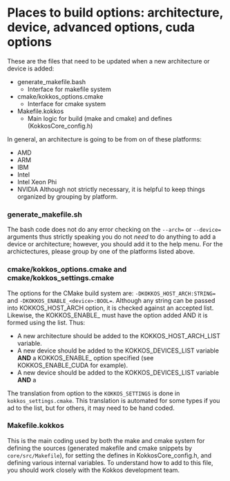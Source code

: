 
# Places to build options: architecture, device, advanced options, cuda options

These are the files that need to be updated when a new architecture or device is
added:

  + generate_makefile.bash
      * Interface for makefile system
  + cmake/kokkos_options.cmake
      * Interface for cmake system
  + Makefile.kokkos
      * Main logic for build (make and cmake) and defines (KokkosCore_config.h)

In general, an architecture is going to be from on of these platforms:
  + AMD
  + ARM
  + IBM
  + Intel
  + Intel Xeon Phi
  + NVIDIA
Although not strictly necessary, it is helpful to keep things organized by
grouping by platform.

### generate_makefile.sh

The bash code does not do any error checking on the `--arch=`  or `--device=`
arguments thus strictly speaking you do not *need* to do anything to add a
device or architecture; however, you should add it to the help menu.  For the
archictectures, please group by one of the platforms listed above.


### cmake/kokkos_options.cmake and cmake/kokkos_settings.cmake

The options for the CMake build system are: `-DKOKKOS_HOST_ARCH:STRING=` and
`-DKOKKOS_ENABLE_<device>:BOOL=`.  Although any string can be passed into
KOKKOS_HOST_ARCH option, it is checked against an accepted list.  Likewise, the
KOKKOS_ENABLE_<device> must have the option added AND it is formed using the
list. Thus:
  + A new architecture should be added to the KOKKOS_HOST_ARCH_LIST variable.
  + A new device should be added to the KOKKOS_DEVICES_LIST variable **AND** a
    KOKKOS_ENABLE_<newdevice> option specified (see KOKKOS_ENABLE_CUDA for
    example).
  + A new device should be added to the KOKKOS_DEVICES_LIST variable **AND** a

The translation from option to the `KOKKOS_SETTINGS` is done in
`kokkos_settings.cmake`.  This translation is automated for some types if you ad
to the list, but for others, it may need to be hand coded.


### Makefile.kokkos

This is the main coding used by both the make and cmake system for defining
the sources (generated makefile and cmake snippets by `core/src/Makefile`), for
setting the defines in KokkosCore_config.h, and defining various internal
variables.  To understand how to add to this file, you should work closely with
the Kokkos development team.

